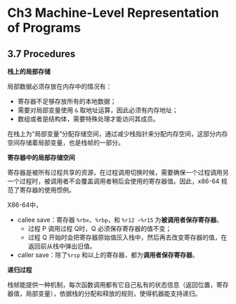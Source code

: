 # Ch3 Machine-Level Representation of Programs

## 3.7 Procedures

**栈上的局部存储**

局部数据必须存放在内存中的情况有：

* 寄存器不足够存放所有的本地数据；
* 需要对局部变量使用 `&` 取地址运算，因此必须有内存地址；
* 数组或者是结构体，需要特殊处理才能访问其成员。

在栈上为“局部变量”分配存储空间，通过减少栈指针来分配内存空间，这部分内存空间存储着局部变量，也是栈帧的一部分。



**寄存器中的局部存储空间**

寄存器是被所有过程共享的资源，在过程调用切换时候，需要确保一个过程调用另一个过程时，被调用者不会覆盖调用者稍后会使用的寄存器值。因此，x86-64 规范了寄存器的使用惯例。

X86-64中，

* callee save：寄存器 `%rbx`、`%rbp`，和 `%r12 ~%r15` 为**被调用者保存寄存器**。
    * 过程 P 调用过程 Q时，Q 必须保存寄存器的值不变；
    * 过程 Q 开始时会把寄存器原始值压入栈中，然后再去改变寄存器的值，在返回前从栈中弹出旧值。
* caller save：除了`%rsp` 和以上的寄存器，都为**调用者保存寄存器**。



**递归过程**

栈帧能提供一种机制，每次函数调用都有它自己私有的状态信息（返回位置，寄存器值，局部变量），依据栈的分配和释放的规则，使得机器能支持递归。

